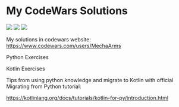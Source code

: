 # My CodeWars Solutions
![](https://www.codewars.com/users/MechaArms/badges/micro)
![](https://img.shields.io/badge/-Python-blue)
![](https://img.shields.io/badge/-Kotlin-blueviolet)

My solutions in codewars website: https://www.codewars.com/users/MechaArms
<p>Python Exercises</p>
<p>Kotlin Exercises</p>

Tips from using python knowledge and migrate to Kotlin with official Migrating from Python tutorial:

https://kotlinlang.org/docs/tutorials/kotlin-for-py/introduction.html
